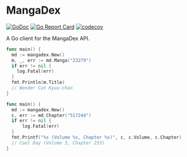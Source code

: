 # MangaDex

[![GoDoc](https://godoc.org/github.com/bake/mangadex?status.svg)](https://godoc.org/github.com/bake/mangadex)
[![Go Report Card](https://goreportcard.com/badge/github.com/bake/mangadex)](https://goreportcard.com/report/github.com/bake/mangadex)
[![codecov](https://codecov.io/gh/bake/mangadex/branch/master/graph/badge.svg)](https://codecov.io/gh/bake/mangadex)

A Go client for the MangaDex API.

```go
func main() {
  md := mangadex.New()
  m, _, err := md.Manga("23279")
  if err != nil {
    log.Fatal(err)
  }
  fmt.Println(m.Title)
  // Wonder Cat Kyuu-chan
}
```

```go
func main() {
  md := mangadex.New()
  c, err := md.Chapter("517244")
  if err != nil {
      log.Fatal(err)
  }
  fmt.Printf("%s (Volume %s, Chapter %s)", c, c.Volume, c.Chapter)
  // Cool Day (Volume 3, Chapter 253)
}
```
